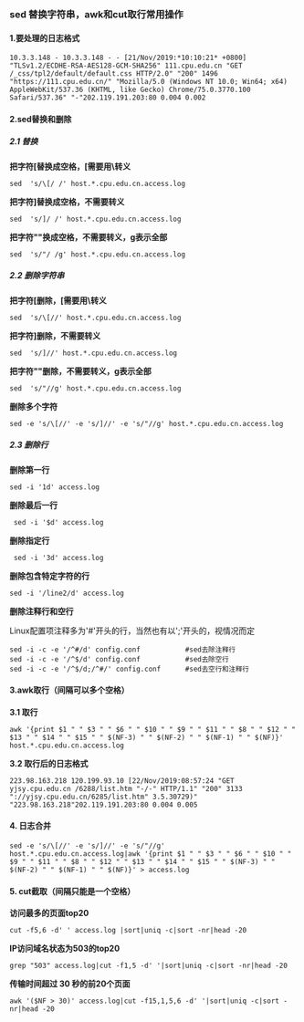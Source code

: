 ### sed 替换字符串，awk和cut取行常用操作



#### 1.要处理的日志格式

```
10.3.3.148 - 10.3.3.148 - - [21/Nov/2019:*10:10:21* +0800] "TLSv1.2/ECDHE-RSA-AES128-GCM-SHA256" 111.cpu.edu.cn "GET /_css/tpl2/default/default.css HTTP/2.0" "200" 1496 "https://111.cpu.edu.cn/" "Mozilla/5.0 (Windows NT 10.0; Win64; x64) AppleWebKit/537.36 (KHTML, like Gecko) Chrome/75.0.3770.100 Safari/537.36" "-"202.119.191.203:80 0.004 0.002  
```



#### 2.sed替换和删除

##### 2.1 替换

**把字符[替换成空格，[需要用\转义**

```
sed  's/\[/ /' host.*.cpu.edu.cn.access.log
```

**把字符]替换成空格，不需要转义**

```
sed  's/]/ /' host.*.cpu.edu.cn.access.log
```

**把字符""换成空格，不需要转义，g表示全部**

```
sed  's/"/ /g' host.*.cpu.edu.cn.access.log
```

##### 2.2 删除字符串

**把字符[删除，[需要用\转义**

```
sed  's/\[//' host.*.cpu.edu.cn.access.log
```

**把字符]删除，不需要转义**

```
sed  's/]//' host.*.cpu.edu.cn.access.log
```

**把字符""删除，不需要转义，g表示全部**

```
sed  's/"//g' host.*.cpu.edu.cn.access.log
```

**删除多个字符**

```
sed -e 's/\[//' -e 's/]//' -e 's/"//g' host.*.cpu.edu.cn.access.log
```

##### 2.3 删除行

**删除第一行**

```
sed -i '1d' access.log
```

**删除最后一行**

```
 sed -i '$d' access.log
```

**删除指定行**

```
 sed -i '3d' access.log
```

**删除包含特定字符的行**

```
sed -i '/line2/d' access.log
```

**删除注释行和空行**

Linux配置项注释多为'#'开头的行，当然也有以';'开头的，视情况而定

```
sed -i -c -e '/^#/d' config.conf           #sed去除注释行
sed -i -c -e '/^$/d' config.conf           #sed去除空行
sed -i -c -e '/^$/d;/^#/' config.conf      #sed去空行和注释行
```



#### 3.awk取行（间隔可以多个空格）

**3.1 取行**

```
awk '{print $1 " " $3 " " $6 " " $10 " " $9 " " $11 " " $8 " " $12 " " $13 " " $14 " " $15 " " $(NF-3) " " $(NF-2) " " $(NF-1) " " $(NF)}' host.*.cpu.edu.cn.access.log
```

**3.2 取行后的日志格式**

```
223.98.163.218 120.199.93.10 [22/Nov/2019:08:57:24 "GET yjsy.cpu.edu.cn /6288/list.htm "-/-" HTTP/1.1" "200" 3133 "://yjsy.cpu.edu.cn/6285/list.htm" 3.5.30729)" "223.98.163.218"202.119.191.203:80 0.004 0.005
```



#### 4. 日志合并

```
sed -e 's/\[//' -e 's/]//' -e 's/"//g' host.*.cpu.edu.cn.access.log|awk '{print $1 " " $3 " " $6 " " $10 " " $9 " " $11 " " $8 " " $12 " " $13 " " $14 " " $15 " " $(NF-3) " " $(NF-2) " " $(NF-1) " " $(NF)}' > access.log
```



#### 5. cut截取（间隔只能是一个空格）

**访问最多的页面top20**

```
cut -f5,6 -d' ' access.log |sort|uniq -c|sort -nr|head -20
```

**IP访问域名状态为503的top20**

```
grep "503" access.log|cut -f1,5 -d' '|sort|uniq -c|sort -nr|head -20
```

**传输时间超过 30 秒的前20个页面**

```
awk '($NF > 30)' access.log|cut -f15,1,5,6 -d' '|sort|uniq -c|sort -nr|head -20
```




